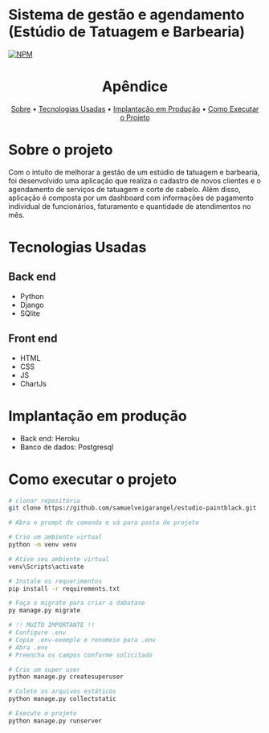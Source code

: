 # Sistema de gestão e agendamento (Estúdio de Tatuagem e Barbearia)
[![NPM](https://img.shields.io/npm/l/react)](https://github.com/samuelveigarangel/estudio-paintblack/blob/main/LICENSE)

<h1 align="center">Apêndice</h1>

<p align="center">
 <a href="#sobre-o-projeto">Sobre</a> •
 <a href="#tecnologias-usadas">Tecnologias Usadas</a> •
 <a href="#implantação-em-produção">Implantação em Produção</a> •
 <a href="#como-executar-o-projeto">Como Executar o Projeto</a>
</p>


# Sobre o projeto

Com o intuíto de melhorar a gestão de um estúdio de tatuagem e barbearia, foi desenvolvido uma aplicação 
que realiza o cadastro de novos clientes e o agendamento de serviços de tatuagem e corte de cabelo. Além 
disso, aplicação é composta por um dashboard com informações de pagamento individual de funcionários, 
faturamento e quantidade de atendimentos no mês.


# Tecnologias Usadas
## Back end
- Python
- Django
- SQlite

## Front end
- HTML
- CSS
- JS
- ChartJs

# Implantação em produção
- Back end: Heroku
- Banco de dados: Postgresql

# Como executar o projeto

```bash
# clonar repositório
git clone https://github.com/samuelveigarangel/estudio-paintblack.git

# Abra o prompt de comando e vá para pasta do projeto

# Crie um ambiente virtual
python -m venv venv

# Ative seu ambiente virtual
venv\Scripts\activate

# Instale os requerimentos 
pip install -r requirements.txt

# Faça o migrate para criar a dabatase
py manage.py migrate

# !! MUITO IMPORTANTE !!
# Configure .env
# Copie .env-exemple e renomeie para .env
# Abra .env 
# Preencha os campos conforme solicitado

# Crie um super user
python manage.py createsuperuser

# Colete os arquivos estáticos
python manage.py collectstatic

# Execute o projeto 
python manage.py runserver

```